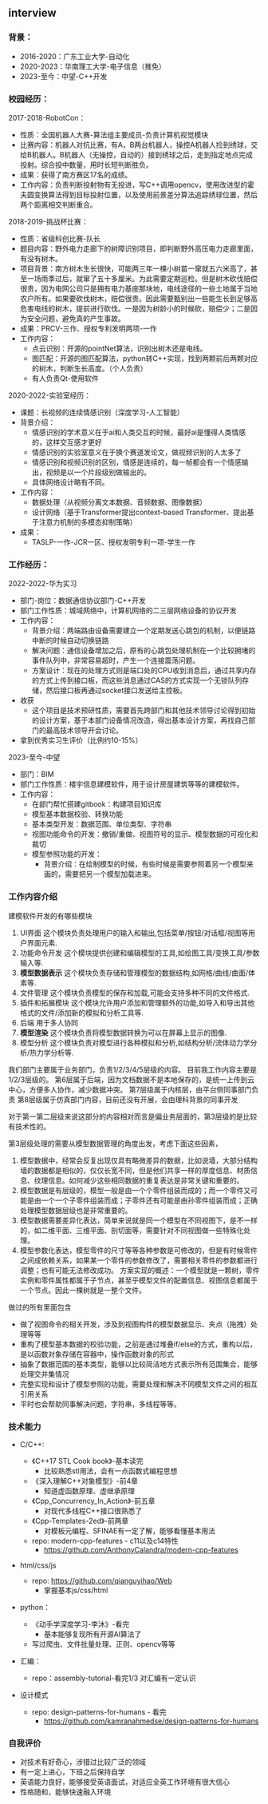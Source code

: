 ## interview

### 背景：
* 2016-2020：广东工业大学-自动化
* 2020-2023：华南理工大学-电子信息（推免）
* 2023-至今：中望-C++开发

### 校园经历：
2017-2018-RobotCon：
* 性质：全国机器人大赛-算法组主要成员-负责计算机视觉模块
* 比赛内容：机器人对抗比赛，有A，B两台机器人，操控A机器人捡到绣球，交给B机器人。B机器人（无操控，自动的）接到绣球之后，走到指定地点完成投射。综合投中数量，用时长短判断胜负。
* 成果：获得了南方赛区17名的成绩。
* 工作内容：负责判断投射物有无投进，写C++调用opencv，使用改进型的霍夫圆变换算法得到目标投射位置，以及使用前景差分算法追踪绣球位置，然后两个距离相交判断重合。

2018-2019-挑战杯比赛：
* 性质：省级科创比赛-队长
* 题目内容：野外电力走廊下的树障识别项目，即判断野外高压电力走廊里面，有没有树木。
* 项目背景：南方树木生长很快，可能两三年一棵小树苗一窜就五六米高了，甚至一场雨季过后，就窜了五十多厘米。为此需要定期巡检。但是树木砍伐赔偿很贵，因为电网公司只是拥有电力基座那块地，电线途径的一些土地属于当地农户所有。如果要砍伐树木，赔偿很贵。因此需要甄别出一些能生长到足够高危害电线的树木，提前进行砍伐。一是因为树龄小的时候砍，赔偿少；二是因为安全问题，避免真的产生事故。
* 成果：PRCV-三作、授权专利发明两项-一作
* 工作内容：
  * 点云识别：开源的pointNet算法，识别出树木还是电线。
  * 图匹配：开源的图匹配算法，python转C++实现，找到两颗前后两颗对应的树木，判断生长高度。（个人负责）
  * 有人负责Qt-使用软件
  
2020-2022-实验室经历：
* 课题：长视频的连续情感识别（深度学习-人工智能）
* 背景介绍：
  * 情感识别的学术意义在于ai和人类交互的时候，最好ai是懂得人类情感的，这样交互感才更好
  * 情感识别的实验室意义在于换个赛道发论文，做视频识别的人太多了
  * 情感识别和视频识别的区别，情感是连续的，每一帧都会有一个情感输出，视频是以一个片段级别做输出的。
  * 具体网络设计略有不同。
* 工作内容：
  * 数据处理（从视频分离文本数据、音频数据、图像数据）
  * 设计网络（基于Transformer提出context-based Transformer、提出基于注意力机制的多模态抑制策略）
* 成果：
  * TASLP-一作-JCR一区、授权发明专利一项-学生一作
  
### 工作经历：
2022-2022-华为实习
* 部门-岗位：数据通信协议部门-C++开发
* 部门工作性质：城域网络中，计算机网络的二三层网络设备的协议开发
* 工作内容：
  * 背景介绍：两端路由设备需要建立一个定期发送心跳包的机制，以便链路中断的时候自动切换链路
  * 解决问题：通信设备增加之后，原有的心跳包处理机制在一个比较拥堵的事件队列中，非常容易超时，产生一个连接震荡问题。
  * 方案设计：现在的处理方式则是端口处的CPU收到消息后，通过共享内存的方式上传到接口板，而这些消息通过CAS的方式实现一个无锁队列存储，然后接口板再通过socket接口发送给主控板。
* 收获
  * 这个项目是技术预研性质，需要首先跨部门和其他技术领导讨论得到初始的设计方案，基于本部门设备情况改造，得出基本设计方案，再找自己部门的最高技术领导开会讨论。
* 拿到优秀实习生评价（比例约10-15%）

2023-至今-中望
* 部门：BIM
* 部门工作性质：楼宇信息建模软件，用于设计房屋建筑等等的建模软件。
* 工作内容：
  * 在部门帮忙搭建gitbook：构建项目知识库
  * 模型基本数据校验、转换功能
  * 基本类型开发：数据范围、单位类型、字符串
  * 视图功能命令的开发：撤销/重做、视图符号的显示、模型数据的可视化和裁切
  * 模型参照功能的开发：
    * 背景介绍：在绘制模型的时候，有些时候是需要参照着另一个模型来画的，需要把另一个模型加载进来。

### 工作内容介绍
建模软件开发的有哪些模块
1. UI界面
    这个模块负责处理用户的输入和输出,包括菜单/按钮/对话框/视图等用户界面元素.
2. 功能命令开发
    这个模块提供创建和编辑模型的工具,如绘图工具/变换工具/参数输入等.
3. **模型数据表示**
    这个模块负责存储和管理模型的数据结构,如网格/曲线/曲面/体素等.
4. 文件管理
    这个模块负责模型的保存和加载,可能会支持多种不同的文件格式.
5. 插件和拓展模块
    这个模块允许用户添加和管理额外的功能,如导入和导出其他格式的文件/添加新的模拟和分析工具等.
6. 后端
    用于多人协同
7. **模型渲染**
    这个模块负责将模型数据转换为可以在屏幕上显示的图像.
8. 模型分析
    这个模块负责对模型进行各种模拟和分析,如结构分析/流体动力学分析/热力学分析等.

我们部门主要属于业务部门，负责1/2/3/4/5层级的内容。
目前我工作内容主要是1/2/3层级的。
第6层属于后端，因为文档数据不是本地保存的，是统一上传到云中心，方便多人协作，减少数据冲突。
第7层级属于内核层，由平台侧同事部门负责
第8层级属于仿真部门内容，目前还没有开展，会由理科背景的同事开发

对于第一第二层级来说这部分的内容相对而言是偏业务层面的，第3层级的是比较有技术性的。

第3层级处理的需要从模型数据管理的角度出发，考虑下面这些因素，
1. 模型数据中，经常会反复出现仅具有略微差异的数据，比如说墙，大部分结构墙的数据都是相似的，仅仅长宽不同，但是他们共享一样的厚度信息、材质信息、纹理信息。如何减少这些相同数据的重复表达是非常关键和重要的。
2. 模型数据是有层级的，模型一般是由一个个零件组装而成的；而一个零件又可能是由一个一个子零件组装而成；子零件还有可能是由孙零件组装而成；正确处理模型数据层级也是非常重要的。
3. 模型数据需要差异化表达，简单来说就是同一个模型在不同视图下，是不一样的，如二维平面、三维平面、剖切面等，需要针对不同视图做一些特殊化处理。
4. 模型参数化表达，模型零件的尺寸等等各种参数是可修改的，但是有时候零件之间成依赖关系，如果某一个零件的参数修改了，需要相关零件的参数都进行调整；也有可能无法修改成功。
方案实现的概述：一个模型就是一颗树，零件实例和零件属性都属于子节点，甚至乎模型文件的配置信息、视图信息都属于一个节点。因此一棵树就是一整个文件。

做过的所有里面包含
* 做了视图命令的相关开发，涉及到视图构件的模型数据显示、夹点（拖拽）处理等等
* 重构了模型基本数据的校验功能，之前是通过堆叠if/else的方式，重构以后，是以函数对象存储在容器中，操作函数对象的形式
* 抽象了数据范围的基本类型，能够以比较简洁地方式表示所有范围集合，能够处理交并集情况
* 完整实现和设计了模型参照的功能，需要处理和解决不同模型文件之间的相互引用关系
* 平时也会帮助同事解决问题，字符串，多线程等等。

### 技术能力
* C/C++:
  * 《C++17 STL Cook book》-基本读完
    - 比较熟悉stl用法，会有一点函数式编程思想
  * 《深入理解C++对象模型》-前4章
    - 知道虚函数原理、虚继承原理
  * 《Cpp_Concurrency_In_Action》-前五章
    - 对现代多线程C++接口很熟悉了
  * 《Cpp-Templates-2ed》-前两章
    - 对模板元编程、SFINAE有一定了解，能够看懂基本用法
  * repo: modern-cpp-features - c11以及c14特性
    - https://github.com/AnthonyCalandra/modern-cpp-features

* html/css/js
  * repo: https://github.com/qianguyihao/Web
    * 掌握基本js/css/html

* python：
  * 《动手学深度学习-李沐》-看完
    - 基本能够复现所有开源AI算法了
  * 写过爬虫、文件批量处理、正则、opencv等等

* 汇编：
  * repo：assembly-tutorial-看完1/3
    对汇编有一定认识

* 设计模式
  * repo: design-patterns-for-humans - 看完
    - https://github.com/kamranahmedse/design-patterns-for-humans

### 自我评价
* 对技术有好奇心，涉猎过比较广泛的领域
* 有一定上进心，下班之后保持自学
* 英语能力良好，能够接受英语面试，对适应全英工作环境有很大信心
* 性格随和，能够快速融入环境
